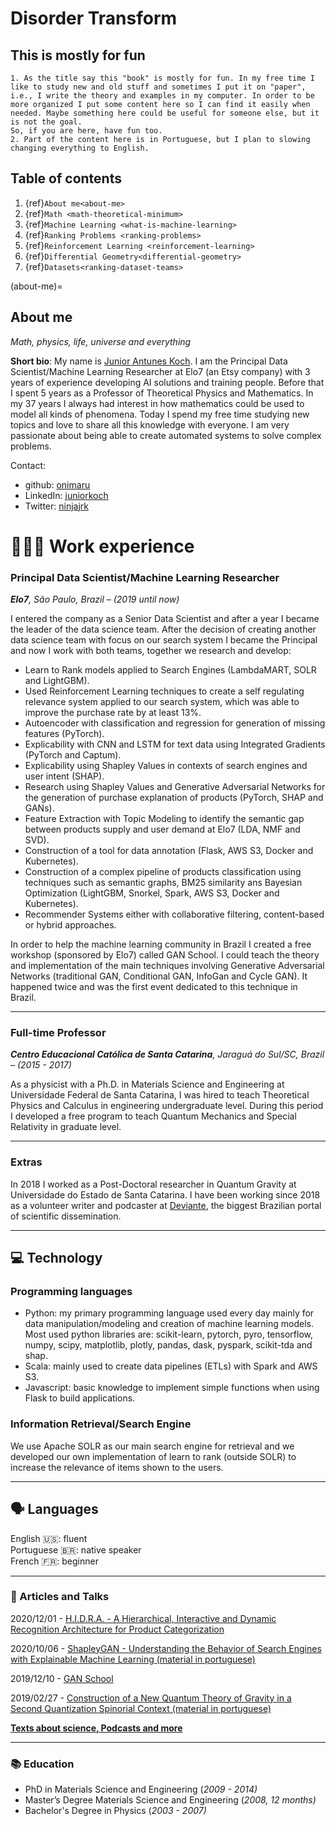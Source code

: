 # Disorder Transform

## This is mostly for fun

```{note}
1. As the title say this "book" is mostly for fun. In my free time I like to study new and old stuff and sometimes I put it on "paper", i.e., I write the theory and examples in my computer. In order to be more organized I put some content here so I can find it easily when needed. Maybe something here could be useful for someone else, but it is not the goal.  
So, if you are here, have fun too.  
2. Part of the content here is in Portuguese, but I plan to slowing changing everything to English.
```

## Table of contents

1. {ref}`About me<about-me>`
2. {ref}`Math <math-theoretical-minimum>`
3. {ref}`Machine Learning <what-is-machine-learning>`
4. {ref}`Ranking Problems <ranking-problems>`
5. {ref}`Reinforcement Learning <reinforcement-learning>`
6. {ref}`Differential Geometry<differential-geometry>`
7. {ref}`Datasets<ranking-dataset-teams>`

(about-me)=
## About me

_Math, physics, life, universe and everything_

**Short bio**: My name is [Junior Antunes Koch](https://www.linkedin.com/in/juniorkoch/?locale=en_US). I am the Principal Data Scientist/Machine Learning Researcher at Elo7 (an Etsy company) with 3 years of experience developing AI solutions and training people. Before that I spent 5 years as a Professor of Theoretical Physics and Mathematics. In my 37 years I always had interest in how mathematics could be used to model all kinds of phenomena. Today I spend my free time studying new topics and love to share all this knowledge with everyone. I am very passionate about being able to create automated systems to solve complex problems.

Contact:
- github: [onimaru](https://github.com/onimaru)  
- LinkedIn: [juniorkoch](https://www.linkedin.com/in/juniorkoch/?locale=en_US)  
- Twitter: [ninjajrk](https://twitter.com/ninjajrk)

# **👩🏻‍💻** Work experience

### Principal Data Scientist/Machine Learning Researcher

***Elo7**, São Paulo, Brazil – (2019 until now)*

I entered the company as a Senior Data Scientist and after a year I became the leader of the data science team. After the decision of creating another data science team with focus on our search system I became the Principal and now I work with both teams, together we research and develop:

- Learn to Rank models applied to Search Engines (LambdaMART, SOLR and LightGBM).
- Used Reinforcement Learning techniques to create a self regulating relevance system applied to our search system, which was able to improve the purchase rate by at least 13%.
- Autoencoder with classification and regression for generation of missing features (PyTorch).
- Explicability with CNN and LSTM for text data using Integrated Gradients (PyTorch and Captum).
- Explicability using Shapley Values in contexts of search engines and user intent (SHAP).
- Research using Shapley Values and Generative Adversarial Networks for the generation of purchase explanation of products (PyTorch, SHAP and GANs).
- Feature Extraction with Topic Modeling to identify the semantic gap between products supply and user demand at Elo7 (LDA, NMF and SVD).
- Construction of a tool for data annotation (Flask, AWS S3, Docker and Kubernetes).
- Construction of a complex pipeline of products classification using techniques such as semantic graphs, BM25 similarity ans Bayesian Optimization (LightGBM, Snorkel, Spark, AWS S3, Docker and Kubernetes).
- Recommender Systems either with collaborative filtering, content-based or hybrid approaches.

In order to help the machine learning community in Brazil I created a free workshop (sponsored by Elo7) called GAN School. I could teach the theory and implementation of the main techniques involving Generative Adversarial Networks (traditional GAN, Conditional GAN, InfoGan and Cycle GAN). It happened twice and was the first event dedicated to this technique in Brazil.

---

### Full-time Professor

***Centro Educacional Católica de Santa Catarina**, Jaraguá do Sul/SC, Brazil – (2015 - 2017)*

As a physicist with a Ph.D. in Materials Science and Engineering at Universidade Federal de Santa Catarina, I was hired to teach Theoretical Physics and Calculus in engineering undergraduate level. During this period I developed a free program to teach Quantum Mechanics and Special Relativity in graduate level.

---

### Extras

In 2018 I worked as a Post-Doctoral researcher in Quantum Gravity at Universidade do Estado de Santa Catarina.
I have been working since 2018 as a volunteer writer and podcaster at [Deviante](http://www.deviante.com.br/), the biggest Brazilian portal of scientific dissemination.

---

## 💻 Technology

### Programming languages

- Python: my primary programming language used every day mainly for data manipulation/modeling and creation of machine learning models. Most used python libraries are: scikit-learn, pytorch, pyro, tensorflow, numpy, scipy, matplotlib, plotly, pandas, dask, pyspark, scikit-tda and shap.
- Scala: mainly used to create data pipelines (ETLs) with Spark and AWS S3.
- Javascript: basic knowledge to implement simple functions when using Flask to build applications.

### Information Retrieval/Search Engine

We use Apache SOLR as our main search engine for retrieval and we developed our own implementation of learn to rank (outside SOLR) to increase the relevance of items shown to the users.

---

## 🗣 Languages

English 🇺🇸: fluent  
Portuguese 🇧🇷: native speaker  
French 🇫🇷: beginner  

---

### 📜 Articles and Talks

2020/12/01 - [H.I.D.R.A. - A Hierarchical, Interactive and Dynamic Recognition Architecture for Product Categorization](https://docs.google.com/presentation/d/1LjpkS938YP8OBuYbTU861OEgQhS9ltlMYuQ_Ki9KzDU/edit#slide=id.ga3ddc3c1c8_0_183)

2020/10/06 - [ShapleyGAN - Understanding the Behavior of Search Engines with Explainable Machine Learning (material in portuguese)](https://thedevconf.s3-sa-east-1.amazonaws.com/presentations/TDC2020SP/machine/CQC-3742_2020-08-27T064951_ShapleyGAN-TDC2020.pdf)

2019/12/10 - [GAN School](https://github.com/onimaru/GAN_School)

2019/02/27 - [Construction of a New Quantum Theory of Gravity in a Second Quantization Spinorial Context (material in portuguese)](https://drive.google.com/file/d/16CwrbdcOlzw59EwCTs7ojVJmHdjxexyM/view)

[**Texts about science, Podcasts and more**](https://www.notion.so/Publica-es-4bad9a99999741b6ba092f13882f4d6f)

---

### 📚 Education

- PhD in Materials Science and Engineering (*2009 - 2014)*
- Master’s Degree Materials Science and Engineering (*2008, 12 months)*
- Bachelor's Degree in Physics (*2003 - 2007)*
